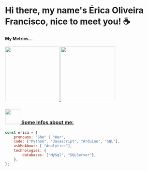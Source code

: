 # Hi there, my name's Érica Oliveira Francisco, nice to meet you! ☕


<h4 align ="left"> My Metrics...</h4>
<div align="left">
  <a href="https://github.com/ericaolifra">
  <img height="180em" src="https://github-readme-stats.vercel.app/api?username=ericaolifra&show_icons=true&theme=nightowl&include_all_commits=true&count_private=false"/>
  <img height="180em" src="https://github-readme-stats.vercel.app/api/top-langs/?username=ericaolifra&hide=html&langs_count=8&layout=compact&theme=nightowl"/>
</div>
  
### <img src="https://media.giphy.com/media/VgCDAzcKvsR6OM0uWg/giphy.gif" width="50"> Some infos about me:

```javascript
const erica = {
    pronouns: "She" | "Her",
    code: ["Python", "Javascript", "Arduino", "SQL"],
    askMeAbout: [ "Analytics"],
    technologies: {
        databases: ["MySql", "SQLServer"],
    },
};
```



